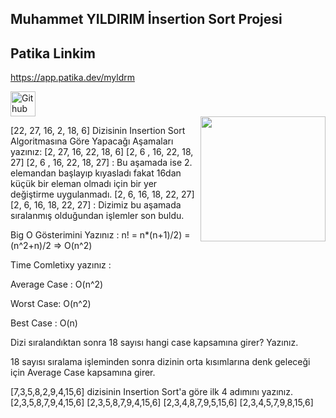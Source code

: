 ## Muhammet YILDIRIM İnsertion Sort Projesi

## Patika Linkim 

https://app.patika.dev/myldrm

<a href="https:///www.linkedin.com/in/muhammet--yildirim" target="_blank" rel="noopener noreferrer"> <img src="https://cdns.iconmonstr.com/wp-content/releases/preview/2012/240/iconmonstr-linkedin-5.png" alt="Git hub Link" height="40" style="vertical-align:top; margin:6px color:white" width= "40"> </a>
<br>
<img src ="https://media.giphy.com/media/JlVkLKuxRSvLy/giphy.gif" align="right" width="200" heigh="200">


[22, 27, 16, 2, 18, 6] Dizisinin Insertion Sort Algoritmasına Göre Yapacağı Aşamaları yazınız:
[2, 27, 16, 22, 18, 6]
[2, 6 , 16, 22, 18, 27]
[2, 6 , 16, 22, 18, 27] : Bu aşamada ise 2. elemandan başlayıp kıyasladı fakat 16dan küçük bir eleman olmadı için bir yer değiştirme uygulanmadı.
[2, 6, 16, 18, 22, 27]
[2, 6, 16, 18, 22, 27] : Dizimiz bu aşamada sıralanmış olduğundan işlemler son buldu.


Big O Gösterimini Yazınız : n! = n*(n+1)/2) = (n^2+n)/2 => O(n^2)

Time Comletixy yazınız :

Average Case : O(n^2)

Worst Case: O(n^2)

Best Case : O(n)

Dizi sıralandıktan sonra 18 sayısı hangi case kapsamına girer? Yazınız.

18 sayısı sıralama işleminden sonra dizinin orta kısımlarına denk geleceği için Average Case kapsamına girer.

[7,3,5,8,2,9,4,15,6] dizisinin Insertion Sort'a göre ilk 4 adımını yazınız.
[2,3,5,8,7,9,4,15,6]
[2,3,5,8,7,9,4,15,6]
[2,3,4,8,7,9,5,15,6]
[2,3,4,5,7,9,8,15,6]
